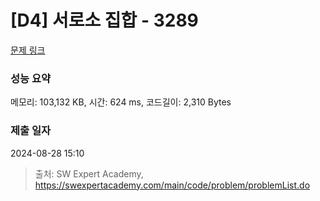 # [D4] 서로소 집합 - 3289 

[문제 링크](https://swexpertacademy.com/main/code/problem/problemDetail.do?contestProbId=AWBJKA6qr2oDFAWr) 

### 성능 요약

메모리: 103,132 KB, 시간: 624 ms, 코드길이: 2,310 Bytes

### 제출 일자

2024-08-28 15:10



> 출처: SW Expert Academy, https://swexpertacademy.com/main/code/problem/problemList.do